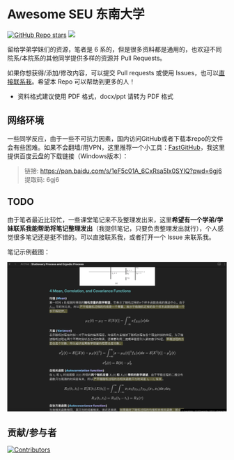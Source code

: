 # Awesome SEU 东南大学

<a href="https://github.com/preminstrel/awesome-seu">![GitHub Repo stars](https://img.shields.io/github/stars/preminstrel/awesome-seu?style=flat-square&logo=github&color=yellow)</a>
<a title="Hits" target="_blank" href="https://github.com/preminstrel/awesome-seu"><img src="https://hits.b3log.org/preminstrel/awesome-seu.svg"></a>

留给学弟学妹们的资源，笔者是 6 系的，但是很多资料都是通用的，也欢迎不同院系/本院系的其他同学提供多样的资源并 Pull Requests。

如果你想获得/添加/修改内容，可以提交 Pull requests 或使用 Issues，也可以[直接联系我](mailto:preminstrel@gmail.com)。希望本 Repo 可以帮助到更多的人！

- 资料格式建议使用 PDF 格式，docx/ppt 请转为 PDF 格式

## 网络环境
一些同学反应，由于一些不可抗力因素，国内访问GitHub或者下载本repo的文件会有些困难。如果不会翻墙/用VPN，这里推荐一个小工具：[FastGitHub](https://github.com/dotnetcore/FastGithub)，我这里提供百度云盘的下载链接（Windows版本）：
> 链接: https://pan.baidu.com/s/1eF5c01A_6CxRsa5lx0SYlQ?pwd=6gj6 提取码: 6gj6

## TODO
由于笔者最近比较忙，一些课堂笔记来不及整理发出来，这里**希望有一个学弟/学妹联系我能帮助将笔记整理发出**（我提供笔记，只要负责整理发出就行），个人感觉很多笔记还是挺不错的。可以直接联系我，或者打开一个 Issue 来联系我。

笔记示例截图：

![](figures/notes.png)

## 贡献/参与者

[![Contributors](https://contributors-img.web.app/image?repo=preminstrel/awesome-seu)](https://github.com/preminstrel/awesome-seu/graphs/contributors)

